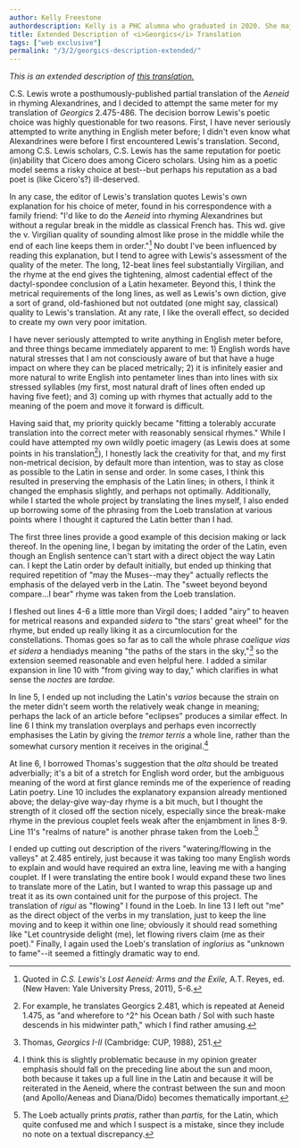 ```yaml
---
author: Kelly Freestone
authordescription: Kelly is a PHC alumna who graduated in 2020. She majored in Classical Liberal Arts.
title: Extended Description of <i>Georgics</i> Translation
tags: ["web exclusive"]
permalink: "/3/2/georgics-description-extended/"
---
```

*This is an extended description of [this translation.](/3/2/georgics-2-475-486/)*

C.S. Lewis wrote a posthumously-published partial translation of the
*Aeneid* in rhyming Alexandrines, and I decided to attempt the same
meter for my translation of *Georgics* 2.475-486. The decision borrow
Lewis's poetic choice was highly questionable for two reasons. First, I
have never seriously attempted to write anything in English meter
before; I didn't even know what Alexandrines were before I first
encountered Lewis's translation. Second, among C.S. Lewis scholars, C.S.
Lewis has the same reputation for poetic (in)ability that Cicero does
among Cicero scholars. Using him as a poetic model seems a risky choice
at best--but perhaps his reputation as a bad poet is (like Cicero's?)
ill-deserved.

In any case, the editor of Lewis's translation quotes Lewis's own
explanation for his choice of meter, found in his correspondence with a
family friend: "I'd like to do the *Aeneid* into rhyming Alexandrines
but without a regular break in the middle as classical French has. This
wd. give the v. Virgilian quality of sounding almost like prose in the
middle while the end of each line keeps them in order."[^1] No doubt I've
been influenced by reading this explanation, but I tend to agree with
Lewis's assessment of the quality of the meter. The long, 12-beat lines
feel substantially Virgilian, and the rhyme at the end gives the
tightening, almost cadential effect of the dactyl-spondee conclusion of
a Latin hexameter. Beyond this, I think the metrical requirements of the
long lines, as well as Lewis's own diction, give a sort of grand,
old-fashioned but not outdated (one might say, classical) quality to
Lewis's translation. At any rate, I like the overall effect, so decided
to create my own very poor imitation.

I have never seriously attempted to write anything in English meter
before, and three things became immediately apparent to me: 1) English
words have natural stresses that I am not consciously aware of but that
have a huge impact on where they can be placed metrically; 2) it is
infinitely easier and more natural to write English into pentameter
lines than into lines with six stressed syllables (my first, most
natural draft of lines often ended up having five feet); and 3) coming
up with rhymes that actually add to the meaning of the poem and move it
forward is difficult.

Having said that, my priority quickly became "fitting a tolerably
accurate translation into the correct meter with reasonably sensical
rhymes." While I could have attempted my own wildly poetic imagery (as
Lewis does at some points in his translation[^2]), I honestly lack the
creativity for that, and my first non-metrical decision, by default
more than intention, was to stay as close as possible to the Latin in
sense and order. In some cases, I think this resulted in preserving the
emphasis of the Latin lines; in others, I think it changed the emphasis
slightly, and perhaps not optimally. Additionally, while I started the
whole project by translating the lines myself, I also ended up borrowing
some of the phrasing from the Loeb translation at various points where I
thought it captured the Latin better than I had.

The first three lines provide a good example of this decision making or
lack thereof. In the opening line, I began by imitating the order of the
Latin, even though an English sentence can't start with a direct object
the way Latin can. I kept the Latin order by default initially, but
ended up thinking that required repetition of "may the Muses--may
they" actually reflects the emphasis of the delayed verb in the Latin.
The "sweet beyond beyond compare...I bear" rhyme was taken from the Loeb
translation.

I fleshed out lines 4-6 a little more than Virgil does; I added "airy"
to heaven for metrical reasons and expanded *sidera* to "the stars'
great wheel" for the rhyme, but ended up really liking it as a circumlocution for the constellations. Thomas goes so far as to
call the whole phrase *caelique vias et sidera* a hendiadys meaning "the
paths of the stars in the sky,"[^3] so the extension seemed reasonable
and even helpful here. I added a similar expansion in line 10 with "from
giving way to day," which clarifies in what sense the *noctes* are
*tardae.*

In line 5, I ended up not including the Latin's *varios* because the
strain on the meter didn't seem worth the relatively weak change in
meaning; perhaps the lack of an article before "eclipses" produces a
similar effect. In line 6 I think my translation overplays and perhaps
even incorrectly emphasises the Latin by giving the *tremor terris* a
whole line, rather than the somewhat cursory mention it receives in the
original.[^4]

At line 6, I borrowed Thomas's suggestion that the *alta* should be
treated adverbially; it's a bit of a stretch for English word order, but
the ambiguous meaning of the word at first glance reminds me of the
experience of reading Latin poetry. Line 10 includes the explanatory
expansion already mentioned above; the delay-give way-day rhyme is a bit
much, but I thought the strength of it closed off the section nicely,
especially since the break-make rhyme in the previous couplet feels weak
after the enjambment in lines 8-9. Line 11's "realms of nature" is
another phrase taken from the Loeb.[^5]

I ended up cutting out description of the rivers "watering/flowing in
the valleys" at 2.485 entirely, just because it was taking too many
English words to explain and would have required an extra line, leaving
me with a hanging couplet. If I were translating the entire book I would
expand these two lines to translate more of the Latin, but I wanted to
wrap this passage up and treat it as its own contained unit for the
purpose of this project. The translation of *rigui* as "flowing" I found
in the Loeb. In line 13 I left out "me" as the direct object of the
verbs in my translation, just to keep the line moving and to keep it
within one line; obviously it should read something like "Let
countryside delight (me), let flowing rivers claim (me as their poet)."
Finally, I again used the Loeb's translation of *inglorius* as "unknown
to fame"--it seemed a fittingly dramatic way to end.

[^1]:Quoted in *C.S. Lewis's Lost Aeneid: Arms and the Exile,* A.T. Reyes,
ed. (New Haven: Yale University Press, 2011), 5-6.

[^2]: For example, he translates Georgics 2.481, which is repeated at Aeneid
1.475, as "and wherefore to ^2^ his Ocean bath / Sol with such haste
descends in his midwinter path," which I find rather amusing.

[^3]: Thomas, *Georgics I-II* (Cambridge: CUP, 1988), 251.

[^4]: I think this is slightly problematic because in my opinion greater
emphasis should fall on the preceding line about the sun and moon,
both because it takes up a full line in the Latin and because it will be
reiterated in the Aeneid, where the contrast between the sun and moon
(and Apollo/Aeneas and Diana/Dido) becomes thematically important.

[^5]: The Loeb actually prints *pratis*, rather than *partis,* for the Latin,
which quite confused me and which I suspect is a mistake, since they
include no note on a textual discrepancy.